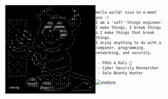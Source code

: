 <img align="left" height="280" src="https://github.com/verdipratama/idcart-assets/blob/master/giphy.gif"/>
    
    Hello world! nice to e-meet you :)
    I am a 'soft'-things engineer.
    I make things, I break things & I make things that break things.
    I enjoy anything to do with a computer. programming, networking, and security.
    
     - FOSS & Kali 💙
     - Cyber Security Researcher
     - Solo Bounty Hunter
    
![visitors](https://visitor-badge.laobi.icu/badge?page_id=verdipratama.verdipratama)
